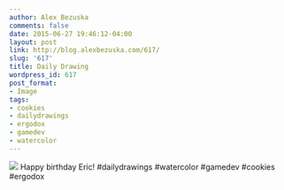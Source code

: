 ```yaml
---
author: Alex Bezuska
comments: false
date: 2015-06-27 19:46:12-04:00
layout: post
link: http://blog.alexbezuska.com/617/
slug: '617'
title: Daily Drawing
wordpress_id: 617
post_format:
- Image
tags:
- cookies
- dailydrawings
- ergodox
- gamedev
- watercolor
---
```


![](/images/2015/06/tumblr_nqmc90EYsR1u11b0ro1_1280.jpg)
Happy birthday Eric! #dailydrawings #watercolor #gamedev #cookies #ergodox
